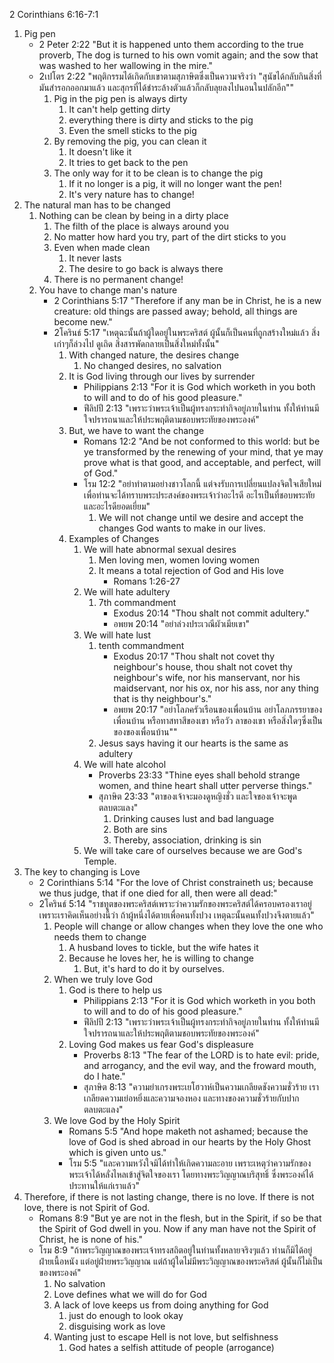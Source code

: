 2 Corinthians 6:16-7:1

1. Pig pen
    - 2 Peter 2:22 "But it is happened unto them according to the true proverb, The dog is turned to his own vomit again; and the sow that was washed to her wallowing in the mire."
    - 2เปโตร 2:22 "พฤติกรรมได้เกิดกับเขาตามสุภาษิตซึ่งเป็นความจริงว่า "สุนัขได้กลับกินสิ่งที่มันสำรอกออกมาแล้ว และสุกรที่ได้ชำระล้างตัวแล้วก็กลับลุยลงไปนอนในปลักอีก""
        1. Pig in the pig pen is always dirty
            1. It can't help getting dirty
            2. everything there is dirty and sticks to the pig
            3. Even the smell sticks to the pig
        2. By removing the pig, you can clean it
            1. It doesn't like it
            2. It tries to get back to the pen
        3. The only way for it to be clean is to change the pig
            1. If it no longer is a pig, it will no longer want the pen!
            2. It's very nature has to change!
2. The natural man has to be changed
    1. Nothing can be clean by being in a dirty place
        1. The filth of the place is always around you
        2. No matter how hard you try, part of the dirt sticks to you
        3. Even when made clean
            1. It never lasts
            2. The desire to go back is always there
        4. There is no permanent change!
    2. You have to change man's nature
        - 2 Corinthians 5:17 "Therefore if any man be in Christ, he is a new creature: old things are passed away; behold, all things are become new."
        - 2โครินธ์ 5:17 "เหตุฉะนั้นถ้าผู้ใดอยู่ในพระคริสต์ ผู้นั้นก็เป็นคนที่ถูกสร้างใหม่แล้ว สิ่งเก่าๆก็ล่วงไป ดูเถิด สิ่งสารพัดกลายเป็นสิ่งใหม่ทั้งนั้น"
            1. With changed nature, the desires change
                1. No changed desires, no salvation
            2. It is God living through our lives by surrender
                - Philippians 2:13 "For it is God which worketh in you both to will and to do of his good pleasure."
                - ฟีลิปปี 2:13 "เพราะว่าพระเจ้าเป็นผู้ทรงกระทำกิจอยู่ภายในท่าน ทั้งให้ท่านมีใจปรารถนาและให้ประพฤติตามชอบพระทัยของพระองค์"
            3. But, we have to want the change
                - Romans 12:2 "And be not conformed to this world: but be ye transformed by the renewing of your mind, that ye may prove what is that good, and acceptable, and perfect, will of God."
                - โรม 12:2 "อย่าทำตามอย่างชาวโลกนี้ แต่จงรับการเปลี่ยนแปลงจิตใจเสียใหม่ เพื่อท่านจะได้ทราบพระประสงค์ของพระเจ้าว่าอะไรดี อะไรเป็นที่ชอบพระทัย และอะไรดียอดเยี่ยม"
                    1. We will not change until we desire and accept the changes God wants to make in our lives.
            4. Examples of Changes
                1. We will hate abnormal sexual desires
                    1. Men loving men, women loving women
                    2. It means a total rejection of God and His love
                        - Romans 1:26-27
                2. We will hate adultery
                    1. 7th commandment
                        - Exodus 20:14 "Thou shalt not commit adultery."
                        - อพยพ 20:14 "อย่าล่วงประเวณีผัวเมียเขา"
                3. We will hate lust
                    1. tenth commandment
                        - Exodus 20:17 "Thou shalt not covet thy neighbour's house, thou shalt not covet thy neighbour's wife, nor his manservant, nor his maidservant, nor his ox, nor his ass, nor any thing that is thy neighbour's."
                        - อพยพ 20:17 "อย่าโลภครัวเรือนของเพื่อนบ้าน อย่าโลภภรรยาของเพื่อนบ้าน หรือทาสทาสีของเขา หรือวัว ลาของเขา หรือสิ่งใดๆซึ่งเป็นของของเพื่อนบ้าน""
                    2. Jesus says having it our hearts is the same as adultery
                4. We will hate alcohol
                    - Proverbs 23:33 "Thine eyes shall behold strange women, and thine heart shall utter perverse things."
                    - สุภาษิต 23:33 "ตาของเจ้าจะมองดูหญิงชั่ว และใจของเจ้าจะพูดตลบตะแลง"
                        1. Drinking causes lust and bad language
                        2. Both are sins
                        3. Thereby, association, drinking is sin
                5. We will take care of ourselves because we are God's Temple.
3. The key to changing is Love
    - 2 Corinthians 5:14 "For the love of Christ constraineth us; because we thus judge, that if one died for all, then were all dead:"
    - 2โครินธ์ 5:14 "ราชทูตของพระคริสต์เพราะว่าความรักของพระคริสต์ได้ครอบครองเราอยู่ เพราะเราคิดเห็นอย่างนี้ว่า ถ้าผู้หนึ่งได้ตายเพื่อคนทั้งปวง เหตุฉะนั้นคนทั้งปวงจึงตายแล้ว"
        1. People will change or allow changes when they love the one who needs them to change
            1. A husband loves to tickle, but the wife hates it
            2. Because he loves her, he is willing to change
                1. But, it's hard to do it by ourselves.
        2. When we truly love God
            1. God is there to help us
                - Philippians 2:13 "For it is God which worketh in you both to will and to do of his good pleasure."
                - ฟีลิปปี 2:13 "เพราะว่าพระเจ้าเป็นผู้ทรงกระทำกิจอยู่ภายในท่าน ทั้งให้ท่านมีใจปรารถนาและให้ประพฤติตามชอบพระทัยของพระองค์"
            2. Loving God makes us fear God's displeasure
                - Proverbs 8:13 "The fear of the LORD is to hate evil: pride, and arrogancy, and the evil way, and the froward mouth, do I hate."
                - สุภาษิต 8:13 "ความยำเกรงพระเยโฮวาห์เป็นความเกลียดชังความชั่วร้าย เราเกลียดความเย่อหยิ่งและความจองหอง และทางของความชั่วร้ายกับปากตลบตะแลง"
        3. We love God by the Holy Spirit
            - Romans 5:5 "And hope maketh not ashamed; because the love of God is shed abroad in our hearts by the Holy Ghost which is given unto us."
            - โรม 5:5 "และความหวังใจมิได้ทำให้เกิดความละอาย เพราะเหตุว่าความรักของพระเจ้าได้หลั่งไหลเข้าสู่จิตใจของเรา โดยทางพระวิญญาณบริสุทธิ์ ซึ่งพระองค์ได้ประทานให้แก่เราแล้ว"
4. Therefore, if there is not lasting change, there is no love. If there is not love, there is not Spirit of God.
    - Romans 8:9 "But ye are not in the flesh, but in the Spirit, if so be that the Spirit of God dwell in you. Now if any man have not the Spirit of Christ, he is none of his."
    - โรม 8:9 "ถ้าพระวิญญาณของพระเจ้าทรงสถิตอยู่ในท่านทั้งหลายจริงๆแล้ว ท่านก็มิได้อยู่ฝ่ายเนื้อหนัง แต่อยู่ฝ่ายพระวิญญาณ แต่ถ้าผู้ใดไม่มีพระวิญญาณของพระคริสต์ ผู้นั้นก็ไม่เป็นของพระองค์"
        1. No salvation
        2. Love defines what we will do for God
        3. A lack of love keeps us from doing anything for God
            1. just do enough to look okay
            2. disguising work as love
        4. Wanting just to escape Hell is not love, but selfishness
            1. God hates a selfish attitude of people (arrogance)